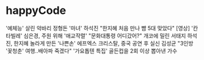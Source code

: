 happyCode
=========

'예체능' 살린 악바리 정형돈
'마녀' 하석진 "한지혜 처음 만나 뺨 5대 맞았다"
[영상] '칸타빌레' 심은경, 주원 위해 '애교작렬'
"문화대통령 어디갔어?" 개코에 밀린 서태지
하석진, 한지혜 놀라게 만든 '나쁜손'
에프엑스 크리스탈, 중국 공연 후 실신
김성균 "3인방 '꽃청춘' 여행..배아파 죽겠다"
'가요톱텐 특집' 골든컵을 2회 이상 뽑아낸 가수
